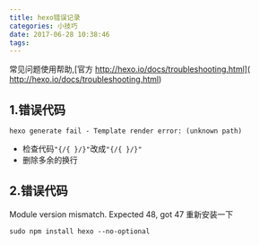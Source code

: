 ```yaml
---
title: hexo错误记录
categories: 小技巧
date: 2017-06-28 10:38:46
tags:
---
```


常见问题使用帮助,[官方 http://hexo.io/docs/troubleshooting.html]( http://hexo.io/docs/troubleshooting.html)

## 1.错误代码

```
hexo generate fail - Template render error: (unknown path)
```
* 检查代码`"{/{ }/}"`改成`"{/{ }/}"`
* 删除多余的换行

## 2.错误代码

Module version mismatch. Expected 48, got 47
重新安装一下

```
sudo npm install hexo --no-optional
```